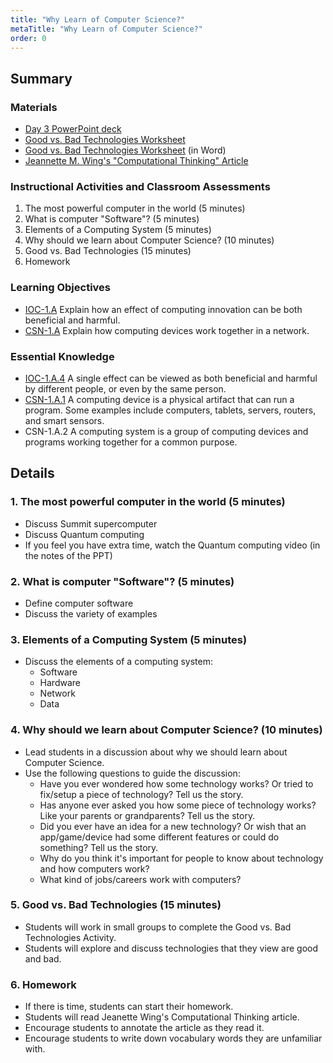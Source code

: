 ```yaml
---
title: "Why Learn of Computer Science?"
metaTitle: "Why Learn of Computer Science?"
order: 0
---
```


## Summary

### Materials

* [Day 3 PowerPoint deck](https://1drv.ms/w/s!AqsgsTyHBmRBkAURgj6J6FeTpA8d?e=x8G6ae)
* [Good vs. Bad Technologies Worksheet](../good-vs-bad)
* [Good vs. Bad Technologies Worksheet](https://1drv.ms/w/s!AqsgsTyHBmRBj3yNeXR7xZbR8th-?e=3BaPJO) (in Word)
* [Jeannette M. Wing's "Computational Thinking" Article](../computational-thinking)

### Instructional Activities and Classroom Assessments

1. The most powerful computer in the world (5 minutes)
2. What is computer "Software"? (5 minutes)
3. Elements of a Computing System (5 minutes)
4. Why should we learn about Computer Science? (10 minutes)
5. Good vs. Bad Technologies (15 minutes)
6. Homework

### Learning Objectives

* [IOC-1.A](https://apcentral.collegeboard.org/pdf/ap-computer-science-principles-course-and-exam-description.pdf?course=ap-computer-science-principles#page=121) Explain how an effect of computing innovation can be both beneficial and harmful.
* [CSN-1.A](https://apcentral.collegeboard.org/pdf/ap-computer-science-principles-course-and-exam-description.pdf?course=ap-computer-science-principles#page=109) Explain how computing devices work together in a network.

### Essential Knowledge

* [IOC-1.A.4](#) A single effect can be viewed as both beneficial and harmful by different people, or even by the same person.
* [CSN-1.A.1](#) A computing device is a physical artifact that can run a program. Some examples include computers, tablets, servers, routers, and smart sensors.
* CSN-1.A.2 A computing system is a group of computing devices and programs working together for a common purpose.

## Details

### 1. The most powerful computer in the world (5 minutes)

* Discuss Summit supercomputer
* Discuss Quantum computing
* If you feel you have extra time, watch the Quantum computing video (in the notes of the PPT)

### 2. What is computer "Software"? (5 minutes)

* Define computer software
* Discuss the variety of examples

### 3. Elements of a Computing System (5 minutes)

* Discuss the elements of a computing system:
    * Software
    * Hardware
    * Network
    * Data

### 4. Why should we learn about Computer Science? (10 minutes)

* Lead students in a discussion about why we should learn about Computer Science.
* Use the following questions to guide the discussion:
    * Have you ever wondered how some technology works? Or tried to fix/setup a piece of technology? Tell us the story.
    * Has anyone ever asked you how some piece of technology works? Like your parents or grandparents? Tell us the story.
    * Did you ever have an idea for a new technology? Or wish that an app/game/device had some different features or could do something? Tell us the story.
    * Why do you think it's important for people to know about technology and how computers work? 
    * What kind of jobs/careers work with computers?

### 5. Good vs. Bad Technologies (15 minutes) 

* Students will work in small groups to complete the Good vs. Bad Technologies Activity.
* Students will explore and discuss technologies that they view are good and bad.

### 6. Homework 

* If there is time, students can start their homework.
* Students will read Jeanette Wing's Computational Thinking article.
* Encourage students to annotate the article as they read it.
* Encourage students to write down vocabulary words they are unfamiliar with.

